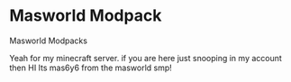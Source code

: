 # Masworld Modpack

Masworld Modpacks

Yeah for my minecraft server. if you are here just snooping in my account then HI Its mas6y6 from the masworld smp!